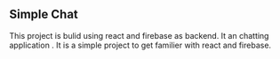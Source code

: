 ## Simple Chat 

This project is bulid using react and firebase as backend. It an chatting application \. It is a simple project to get familier with react and firebase.






